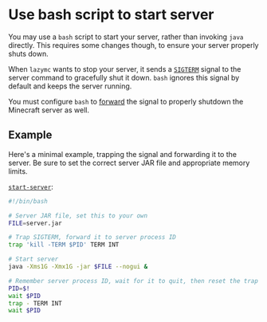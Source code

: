 # Use bash script to start server

You may use a `bash` script to start your server, rather than invoking `java`
directly. This requires some changes though, to ensure your server properly
shuts down.

When `lazymc` wants to stop your server, it sends a [`SIGTERM`][sigterm] signal
to the server command to gracefully shut it down. `bash` ignores this signal by
default and keeps the server running.

You must configure `bash` to [forward][forward-signal] the signal to properly
shutdown the Minecraft server as well.

[sigterm]: https://en.wikipedia.org/wiki/Signal_(IPC)#SIGTERM
[forward-signal]: https://unix.stackexchange.com/a/434269/61092

## Example

Here's a minimal example, trapping the signal and forwarding it to the server.
Be sure to set the correct server JAR file and appropriate memory limits.

[`start-server`](../res/start-server):

```bash
#!/bin/bash

# Server JAR file, set this to your own
FILE=server.jar

# Trap SIGTERM, forward it to server process ID
trap 'kill -TERM $PID' TERM INT

# Start server
java -Xms1G -Xmx1G -jar $FILE --nogui &

# Remember server process ID, wait for it to quit, then reset the trap
PID=$!
wait $PID
trap - TERM INT
wait $PID
```
